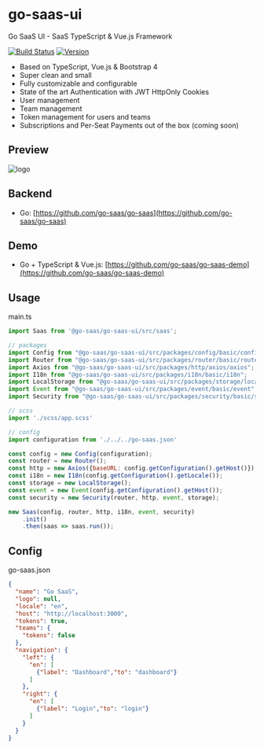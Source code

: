 # go-saas-ui

Go SaaS UI - SaaS TypeScript & Vue.js Framework

[![Build Status](https://ci.loeffel.io/api/badges/go-saas/go-saas-ui/status.svg)](https://ci.loeffel.io/go-saas/go-saas-ui)
<a href="https://www.npmjs.com/package/@go-saas/go-saas-ui"><img src="https://img.shields.io/npm/v/@go-saas/go-saas-ui.svg?sanitize=true" alt="Version"></a>

- Based on TypeScript, Vue.js & Bootstrap 4
- Super clean and small
- Fully customizable and configurable
- State of the art Authentication with JWT HttpOnly Cookies
- User management
- Team management
- Token management for users and teams
- Subscriptions and Per-Seat Payments out of the box (coming soon)

## Preview

<img src="https://raw.githubusercontent.com/go-saas/go-saas-ui/master/preview.png" alt="logo">

## Backend

- Go: [https://github.com/go-saas/go-saas](https://github.com/go-saas/go-saas)

## Demo

- Go + TypeScript & Vue.js: [https://github.com/go-saas/go-saas-demo](https://github.com/go-saas/go-saas-demo)

## Usage

main.ts

```javascript
import Saas from '@go-saas/go-saas-ui/src/saas';

// packages
import Config from "@go-saas/go-saas-ui/src/packages/config/basic/config";
import Router from "@go-saas/go-saas-ui/src/packages/router/basic/router";
import Axios from "@go-saas/go-saas-ui/src/packages/http/axios/axios";
import I18n from "@go-saas/go-saas-ui/src/packages/i18n/basic/i18n";
import LocalStorage from "@go-saas/go-saas-ui/src/packages/storage/local-storage/local-storage";
import Event from "@go-saas/go-saas-ui/src/packages/event/basic/event";
import Security from "@go-saas/go-saas-ui/src/packages/security/basic/security";

// scss
import './scss/app.scss'

// config
import configuration from './../../go-saas.json'

const config = new Config(configuration);
const router = new Router();
const http = new Axios({baseURL: config.getConfiguration().getHost()});
const i18n = new I18n(config.getConfiguration().getLocale());
const storage = new LocalStorage();
const event = new Event(config.getConfiguration().getHost());
const security = new Security(router, http, event, storage);

new Saas(config, router, http, i18n, event, security)
    .init()
    .then(saas => saas.run());
```

## Config

go-saas.json

```json
{
  "name": "Go SaaS",
  "logo": null,
  "locale": "en",
  "host": "http://localhost:3000",
  "tokens": true,
  "teams": {
    "tokens": false
  },
  "navigation": {
    "left": {
      "en": [
        {"label": "Dashboard","to": "dashboard"}
      ]
    },
    "right": {
      "en": [
        {"label": "Login","to": "login"}
      ]
    }
  }
}
```
